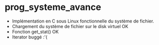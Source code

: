 prog_systeme_avance
===================

- Implémentation en C sous Linux fonctionnelle du système de fichier.
- Chargement du système de fichier sur le disk virtuel OK
- Fonction get_stat() OK
- Iterator buggé :'(

